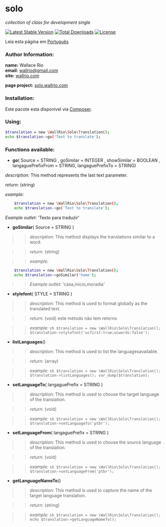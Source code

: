 solo
====

<em>collection of class for development single</em>



[![Latest Stable Version](https://poser.pugx.org/wallrio/solo/v/stable.svg)](https://packagist.org/packages/wallrio/solo)
[![Total Downloads](https://poser.pugx.org/wallrio/solo/downloads.svg)](https://packagist.org/packages/wallrio/solo)
[![License](https://poser.pugx.org/wallrio/solo/license.svg)](https://packagist.org/packages/wallrio/solo)

Leia esta página em [Português](http....README-ptbr.md)

### Author Information:
<strong>name:</strong> Wallace Rio<br>
<strong>email:</strong> wallrio@gmail.com<br>
<strong>site:</strong> [wallrio.com](http://wallrio.com/ "WallRio.com")

<strong>page project:</strong> [solo.wallrio.com](http://solo.wallrio.com/ "solo.wallrio.com")


### Installation:

Este pacote esta disponivel via [Composer](https://packagist.org/packages/wallrio/solo).

### Using:	

```sh
$translation = new \WallRio\Solo\Translation();     
echo $translation->go('Text to translate');
```

### Functions available:




+ <strong>go</strong>( Source = STRING , goSimilar = INTEGER , showSimilar = BOOLEAN , langaguePrefixFrom = STRING, langaguePrefixTo = STRING)

<i>description:</i> This method represents the last text parameter.

<i>return:</i> (string)

<i>example:</i>
```sh
	$translation = new \WallRio\Solo\Translation();     
	echo $translation->go('Text to translate');		
```

<i>Example outlet:</i> 'Texto para traduzir'





+ <strong>goSimilar</strong>( Source = STRING )

>><i>description:</i> This method displays the translations similar to a word.

>><i>return:</i> (string)

>><i>example:</i>
```sh
	$translation = new \WallRio\Solo\Translation();     
	echo $translation->goSimilar('home');
```

>><i>Example outlet:</i> 'casa,inicio,moradia'





+ <strong>stylefont</strong>( STYLE = STRING )

>><i>description:</i> This method is used to format globally as the translated text.

>><i>return:</i> (void) este método não tem retorno

>><i>example:</i>
	```sh
		$translation = new \WallRio\Solo\Translation();  
		$translation->stylefont('ucfirst:true;ucwords:false');
	```






+ <strong>listLanguages</strong>()

>><i>description:</i> This method is used to list the languages ​​available.

>><i>return:</i> (array)

>><i>example:</i>
	```sh
		$translation = new \WallRio\Solo\Translation();  
		$translation->listLanguages();
		var_dump($translation);
	```





+ <strong>setLanguageTo</strong>( langaguePrefix = STRING )

>><i>description:</i> This method is used to choose the target language of the translation.

>><i>return:</i> (void)

>><i>example:</i>
	```sh
		$translation = new \WallRio\Solo\Translation();  
		$translation->setLanguageTo('ptbr');		
	```







+ <strong>setLanguageFrom</strong>( langaguePrefix = STRING )

>><i>description:</i> This method is used to choose the source language of the translation.

>><i>return:</i> (void)

>><i>example:</i>
	```sh
		$translation = new \WallRio\Solo\Translation();  
		$translation->setLanguageFrom('ptbr');		
	```







+ <strong>getLanguageNameTo</strong>()

>><i>description:</i> This method is used to capture the name of the target language translation.

>><i>return:</i> (string)

>><i>example:</i>
	```sh
		$translation = new \WallRio\Solo\Translation();  
		echo $translation->getLanguageNameTo();		
	```
